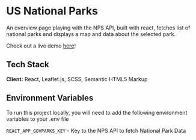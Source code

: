 # US National Parks

An overview page playing with the NPS API, built with react, fetches list of national parks and displays a map and data about the selected park.

Check out a live demo [here](https://national-parks-overview.vercel.app/)!

## Tech Stack

**Client:** React, Leaflet.js, SCSS, Semantic HTML5 Markup

## Environment Variables

To run this project locally, you will need to add the following environment variables to your .env file

`REACT_APP_GOVPARKS_KEY` - Key to the NPS API to fetch National Park Data
